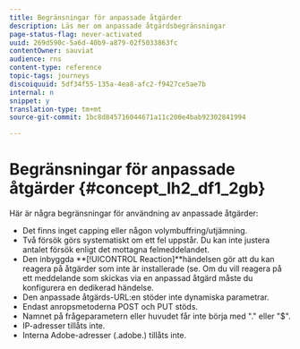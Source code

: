 ```yaml
---
title: Begränsningar för anpassade åtgärder
description: Läs mer om anpassade åtgärdsbegränsningar
page-status-flag: never-activated
uuid: 269d590c-5a6d-40b9-a879-02f5033863fc
contentOwner: sauviat
audience: rns
content-type: reference
topic-tags: journeys
discoiquuid: 5df34f55-135a-4ea8-afc2-f9427ce5ae7b
internal: n
snippet: y
translation-type: tm+mt
source-git-commit: 1bc8d845716044671a11c200e4bab92302841994

---
```



# Begränsningar för anpassade åtgärder {#concept_lh2_df1_2gb}

Här är några begränsningar för användning av anpassade åtgärder:

* Det finns inget capping eller någon volymbuffring/utjämning.
* Två försök görs systematiskt om ett fel uppstår. Du kan inte justera antalet försök enligt det mottagna felmeddelandet.
* Den inbyggda **[!UICONTROL Reaction]**händelsen gör att du kan reagera på åtgärder som inte är installerade (se[](../building-journeys/event-activities.md). Om du vill reagera på ett meddelande som skickas via en anpassad åtgärd måste du konfigurera en dedikerad händelse.
* Den anpassade åtgärds-URL:en stöder inte dynamiska parametrar.
* Endast anropsmetoderna POST och PUT stöds.
* Namnet på frågeparametern eller huvudet får inte börja med &quot;.&quot; eller &quot;$&quot;.
* IP-adresser tillåts inte.
* Interna Adobe-adresser (.adobe.) tillåts inte.
